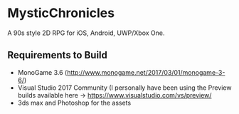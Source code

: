# MysticChronicles

A 90s style 2D RPG for iOS, Android, UWP/Xbox One.

## Requirements to Build
* MonoGame 3.6 (http://www.monogame.net/2017/03/01/monogame-3-6/)
* Visual Studio 2017 Community (I personally have been using the Preview builds available here -> https://www.visualstudio.com/vs/preview/
* 3ds max and Photoshop for the assets
